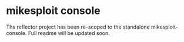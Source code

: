 # mikesploit console

Ths reflector project has been re-scoped to the standalone mikesploit-console. Full readme will be updated soon.
